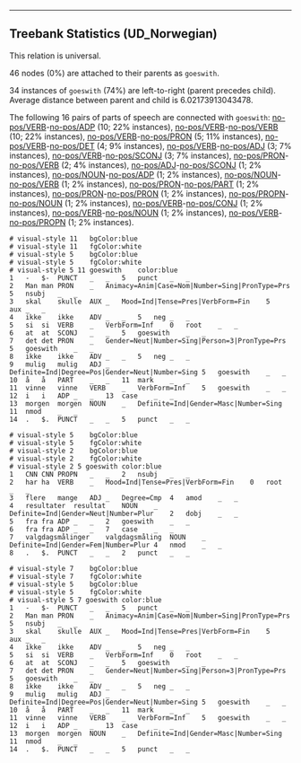 

--------------------------------------------------------------------------------

## Treebank Statistics (UD_Norwegian)

This relation is universal.

46 nodes (0%) are attached to their parents as `goeswith`.

34 instances of `goeswith` (74%) are left-to-right (parent precedes child).
Average distance between parent and child is 6.02173913043478.

The following 16 pairs of parts of speech are connected with `goeswith`: [no-pos/VERB]()-[no-pos/ADP]() (10; 22% instances), [no-pos/VERB]()-[no-pos/VERB]() (10; 22% instances), [no-pos/VERB]()-[no-pos/PRON]() (5; 11% instances), [no-pos/VERB]()-[no-pos/DET]() (4; 9% instances), [no-pos/VERB]()-[no-pos/ADJ]() (3; 7% instances), [no-pos/VERB]()-[no-pos/SCONJ]() (3; 7% instances), [no-pos/PRON]()-[no-pos/VERB]() (2; 4% instances), [no-pos/ADJ]()-[no-pos/SCONJ]() (1; 2% instances), [no-pos/NOUN]()-[no-pos/ADP]() (1; 2% instances), [no-pos/NOUN]()-[no-pos/VERB]() (1; 2% instances), [no-pos/PRON]()-[no-pos/PART]() (1; 2% instances), [no-pos/PRON]()-[no-pos/PRON]() (1; 2% instances), [no-pos/PROPN]()-[no-pos/NOUN]() (1; 2% instances), [no-pos/VERB]()-[no-pos/CONJ]() (1; 2% instances), [no-pos/VERB]()-[no-pos/NOUN]() (1; 2% instances), [no-pos/VERB]()-[no-pos/PROPN]() (1; 2% instances).


~~~ conllu
# visual-style 11	bgColor:blue
# visual-style 11	fgColor:white
# visual-style 5	bgColor:blue
# visual-style 5	fgColor:white
# visual-style 5 11 goeswith	color:blue
1	-	$-	PUNCT	_	_	5	punct	_	_
2	Man	man	PRON	_	Animacy=Anim|Case=Nom|Number=Sing|PronType=Prs	5	nsubj	_	_
3	skal	skulle	AUX	_	Mood=Ind|Tense=Pres|VerbForm=Fin	5	aux	_	_
4	ikke	ikke	ADV	_	_	5	neg	_	_
5	si	si	VERB	_	VerbForm=Inf	0	root	_	_
6	at	at	SCONJ	_	_	5	goeswith	_	_
7	det	det	PRON	_	Gender=Neut|Number=Sing|Person=3|PronType=Prs	5	goeswith	_	_
8	ikke	ikke	ADV	_	_	5	neg	_	_
9	mulig	mulig	ADJ	_	Definite=Ind|Degree=Pos|Gender=Neut|Number=Sing	5	goeswith	_	_
10	å	å	PART	_	_	11	mark	_	_
11	vinne	vinne	VERB	_	VerbForm=Inf	5	goeswith	_	_
12	i	i	ADP	_	_	13	case	_	_
13	morgen	morgen	NOUN	_	Definite=Ind|Gender=Masc|Number=Sing	11	nmod	_	_
14	.	$.	PUNCT	_	_	5	punct	_	_

~~~


~~~ conllu
# visual-style 5	bgColor:blue
# visual-style 5	fgColor:white
# visual-style 2	bgColor:blue
# visual-style 2	fgColor:white
# visual-style 2 5 goeswith	color:blue
1	CNN	CNN	PROPN	_	_	2	nsubj	_	_
2	har	ha	VERB	_	Mood=Ind|Tense=Pres|VerbForm=Fin	0	root	_	_
3	flere	mange	ADJ	_	Degree=Cmp	4	amod	_	_
4	resultater	resultat	NOUN	_	Definite=Ind|Gender=Neut|Number=Plur	2	dobj	_	_
5	fra	fra	ADP	_	_	2	goeswith	_	_
6	fra	fra	ADP	_	_	7	case	_	_
7	valgdagsmålinger	valgdagsmåling	NOUN	_	Definite=Ind|Gender=Fem|Number=Plur	4	nmod	_	_
8	.	$.	PUNCT	_	_	2	punct	_	_

~~~


~~~ conllu
# visual-style 7	bgColor:blue
# visual-style 7	fgColor:white
# visual-style 5	bgColor:blue
# visual-style 5	fgColor:white
# visual-style 5 7 goeswith	color:blue
1	-	$-	PUNCT	_	_	5	punct	_	_
2	Man	man	PRON	_	Animacy=Anim|Case=Nom|Number=Sing|PronType=Prs	5	nsubj	_	_
3	skal	skulle	AUX	_	Mood=Ind|Tense=Pres|VerbForm=Fin	5	aux	_	_
4	ikke	ikke	ADV	_	_	5	neg	_	_
5	si	si	VERB	_	VerbForm=Inf	0	root	_	_
6	at	at	SCONJ	_	_	5	goeswith	_	_
7	det	det	PRON	_	Gender=Neut|Number=Sing|Person=3|PronType=Prs	5	goeswith	_	_
8	ikke	ikke	ADV	_	_	5	neg	_	_
9	mulig	mulig	ADJ	_	Definite=Ind|Degree=Pos|Gender=Neut|Number=Sing	5	goeswith	_	_
10	å	å	PART	_	_	11	mark	_	_
11	vinne	vinne	VERB	_	VerbForm=Inf	5	goeswith	_	_
12	i	i	ADP	_	_	13	case	_	_
13	morgen	morgen	NOUN	_	Definite=Ind|Gender=Masc|Number=Sing	11	nmod	_	_
14	.	$.	PUNCT	_	_	5	punct	_	_

~~~


